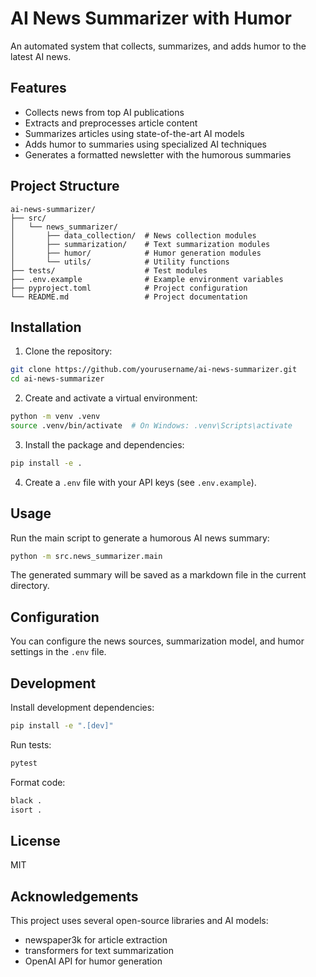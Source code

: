 # AI News Summarizer with Humor

An automated system that collects, summarizes, and adds humor to the latest AI news.

## Features

- Collects news from top AI publications
- Extracts and preprocesses article content
- Summarizes articles using state-of-the-art AI models
- Adds humor to summaries using specialized AI techniques
- Generates a formatted newsletter with the humorous summaries

## Project Structure

```
ai-news-summarizer/
├── src/
│   └── news_summarizer/
│       ├── data_collection/  # News collection modules
│       ├── summarization/    # Text summarization modules
│       ├── humor/            # Humor generation modules
│       └── utils/            # Utility functions
├── tests/                    # Test modules
├── .env.example              # Example environment variables
├── pyproject.toml            # Project configuration
└── README.md                 # Project documentation
```

## Installation

1. Clone the repository:
```bash
git clone https://github.com/yourusername/ai-news-summarizer.git
cd ai-news-summarizer
```

2. Create and activate a virtual environment:
```bash
python -m venv .venv
source .venv/bin/activate  # On Windows: .venv\Scripts\activate
```

3. Install the package and dependencies:
```bash
pip install -e .
```

4. Create a `.env` file with your API keys (see `.env.example`).

## Usage

Run the main script to generate a humorous AI news summary:

```bash
python -m src.news_summarizer.main
```

The generated summary will be saved as a markdown file in the current directory.

## Configuration

You can configure the news sources, summarization model, and humor settings in the `.env` file.

## Development

Install development dependencies:

```bash
pip install -e ".[dev]"
```

Run tests:

```bash
pytest
```

Format code:

```bash
black .
isort .
```

## License

MIT

## Acknowledgements

This project uses several open-source libraries and AI models:
- newspaper3k for article extraction
- transformers for text summarization
- OpenAI API for humor generation
